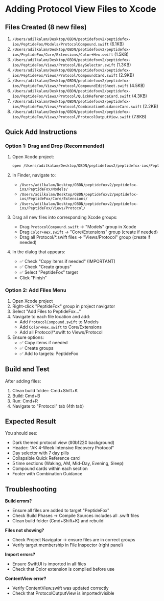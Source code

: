 # Adding Protocol View Files to Xcode

## Files Created (8 new files)

1. `/Users/adilkalam/Desktop/OBDN/peptidefoxv2/peptidefox-ios/PeptideFox/Models/ProtocolCompound.swift` (6.1KB)
2. `/Users/adilkalam/Desktop/OBDN/peptidefoxv2/peptidefox-ios/PeptideFox/Core/Extensions/Color+Hex.swift` (1.5KB)
3. `/Users/adilkalam/Desktop/OBDN/peptidefoxv2/peptidefox-ios/PeptideFox/Views/Protocol/DaySelector.swift` (1.3KB)
4. `/Users/adilkalam/Desktop/OBDN/peptidefoxv2/peptidefox-ios/PeptideFox/Views/Protocol/CompoundCard.swift` (2.9KB)
5. `/Users/adilkalam/Desktop/OBDN/peptidefoxv2/peptidefox-ios/PeptideFox/Views/Protocol/CompoundEditSheet.swift` (4.5KB)
6. `/Users/adilkalam/Desktop/OBDN/peptidefoxv2/peptidefox-ios/PeptideFox/Views/Protocol/QuickReferenceCard.swift` (4.3KB)
7. `/Users/adilkalam/Desktop/OBDN/peptidefoxv2/peptidefox-ios/PeptideFox/Views/Protocol/CombinationGuidanceCard.swift` (2.2KB)
8. `/Users/adilkalam/Desktop/OBDN/peptidefoxv2/peptidefox-ios/PeptideFox/Views/Protocol/ProtocolOutputView.swift` (7.8KB)

## Quick Add Instructions

### Option 1: Drag and Drop (Recommended)
1. Open Xcode project:
   ```bash
   open /Users/adilkalam/Desktop/OBDN/peptidefoxv2/peptidefox-ios/PeptideFox.xcodeproj
   ```

2. In Finder, navigate to:
   - `/Users/adilkalam/Desktop/OBDN/peptidefoxv2/peptidefox-ios/PeptideFox/Models/`
   - `/Users/adilkalam/Desktop/OBDN/peptidefoxv2/peptidefox-ios/PeptideFox/Core/Extensions/`
   - `/Users/adilkalam/Desktop/OBDN/peptidefoxv2/peptidefox-ios/PeptideFox/Views/Protocol/`

3. Drag all new files into corresponding Xcode groups:
   - Drag `ProtocolCompound.swift` → "Models" group in Xcode
   - Drag `Color+Hex.swift` → "Core/Extensions" group (create if needed)
   - Drag all Protocol/*.swift files → "Views/Protocol" group (create if needed)

4. In the dialog that appears:
   - ✅ Check "Copy items if needed" (IMPORTANT)
   - ✅ Check "Create groups"
   - ✅ Select "PeptideFox" target
   - Click "Finish"

### Option 2: Add Files Menu
1. Open Xcode project
2. Right-click "PeptideFox" group in project navigator
3. Select "Add Files to PeptideFox..."
4. Navigate to each file location and add:
   - Add `ProtocolCompound.swift` to Models
   - Add `Color+Hex.swift` to Core/Extensions
   - Add all Protocol/*.swift to Views/Protocol
5. Ensure options:
   - ✅ Copy items if needed
   - ✅ Create groups
   - ✅ Add to targets: PeptideFox

## Build and Test

After adding files:

1. Clean build folder: Cmd+Shift+K
2. Build: Cmd+B
3. Run: Cmd+R
4. Navigate to "Protocol" tab (4th tab)

## Expected Result

You should see:
- Dark themed protocol view (#0b1220 background)
- Header: "AK 4-Week Intensive Recovery Protocol"
- Day selector with 7 day pills
- Collapsible Quick Reference card
- 5 time sections (Waking, AM, Mid-Day, Evening, Sleep)
- Compound cards within each section
- Footer with Combination Guidance

## Troubleshooting

**Build errors?**
- Ensure all files are added to target "PeptideFox"
- Check Build Phases → Compile Sources includes all .swift files
- Clean build folder (Cmd+Shift+K) and rebuild

**Files not showing?**
- Check Project Navigator → ensure files are in correct groups
- Verify target membership in File Inspector (right panel)

**Import errors?**
- Ensure SwiftUI is imported in all files
- Check that Color extension is compiled before use

**ContentView error?**
- Verify ContentView.swift was updated correctly
- Check that ProtocolOutputView is imported/visible
